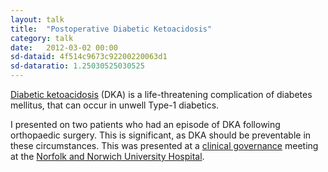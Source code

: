```yaml
---
layout: talk
title:  "Postoperative Diabetic Ketoacidosis"
category: talk
date:   2012-03-02 00:00
sd-dataid: 4f514c9673c92200220063d1
sd-dataratio: 1.25030525030525
---
```


[Diabetic ketoacidosis](http://en.wikipedia.org/wiki/Diabetic_ketoacidosis) (DKA) is a life-threatening complication of diabetes mellitus, that can occur in unwell Type-1 diabetics.

I presented on two patients who had an episode of DKA following orthopaedic surgery. This is significant, as DKA should be preventable in these circumstances. This was presented at a [clinical governance](http://en.wikipedia.org/wiki/Clinical_governance) meeting at the [Norfolk and Norwich University Hospital](http://www.nnuh.nhs.uk).
